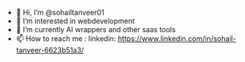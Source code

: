 - 👋 Hi, I’m @sohailtanveer01
- 👀 I’m interested in  webdevelopment
- 🌱 I’m currently AI wrappers and other saas tools
- 📫 How to reach me :
linkedin: https://www.linkedin.com/in/sohail-tanveer-6623b51a3/

